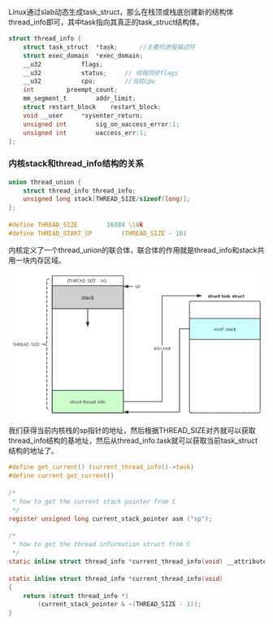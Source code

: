 
Linux通过slab动态生成task_struct，那么在栈顶或栈底创建新的结构体thread_info即可，其中task指向其真正的task_struct结构体。

```c
struct thread_info {
	struct task_struct	*task;		//主要的进程描述符
	struct exec_domain	*exec_domain;
	__u32			flags;		
	__u32			status;		// 线程同步flags
	__u32			cpu;		//当前cpu
	int			preempt_count;
	mm_segment_t		addr_limit;
	struct restart_block    restart_block;
	void __user		*sysenter_return;
	unsigned int		sig_on_uaccess_error:1;
	unsigned int		uaccess_err:1;
};
```

### 内核stack和thread_info结构的关系

```c
union thread_union {
    struct thread_info thread_info;
    unsigned long stack[THREAD_SIZE/sizeof(long)];
};
 
#define THREAD_SIZE        16384 \\8k
#define THREAD_START_SP        (THREAD_SIZE - 16)
```

内核定义了一个thread_union的联合体，联合体的作用就是thread_info和stack共用一块内存区域。

![](computer_system/图片/thread_info与内核栈的关系.png)

我们获得当前内核栈的sp指针的地址，然后根据THREAD_SIZE对齐就可以获取thread_info结构的基地址，然后从thread_info.task就可以获取当前task_struct结构的地址了。

```c
#define get_current() (current_thread_info()->task)
#define current get_current()
 
/*
 * how to get the current stack pointer from C
 */
register unsigned long current_stack_pointer asm ("sp");
 
/*
 * how to get the thread information struct from C
 */
static inline struct thread_info *current_thread_info(void) __attribute_const__;
 
static inline struct thread_info *current_thread_info(void)
{
    return (struct thread_info *)
        (current_stack_pointer & ~(THREAD_SIZE - 1));
}
```
